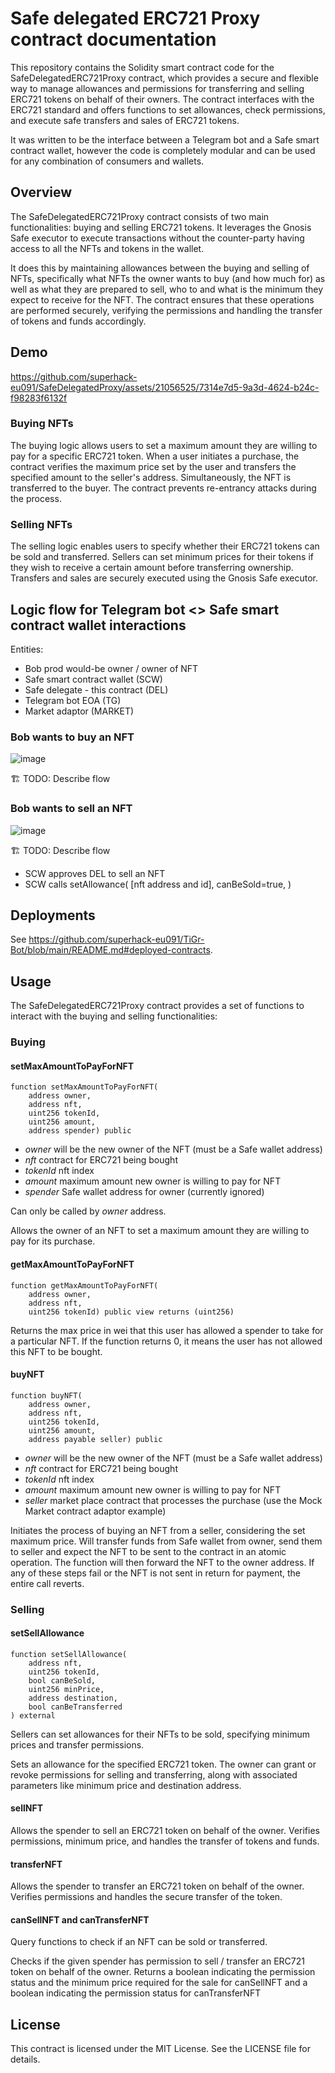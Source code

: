 # Safe delegated ERC721 Proxy contract documentation

This repository contains the Solidity smart contract code for the SafeDelegatedERC721Proxy contract, which provides a secure and flexible way to manage allowances and permissions for transferring and selling ERC721 tokens on behalf of their owners. The contract interfaces with the ERC721 standard and offers functions to set allowances, check permissions, and execute safe transfers and sales of ERC721 tokens.

It was written to be the interface between a Telegram bot and a Safe smart contract wallet, however the code is completely modular and can be used for any combination of consumers and wallets.

## Overview

The SafeDelegatedERC721Proxy contract consists of two main functionalities: buying and selling ERC721 tokens. It leverages the Gnosis Safe executor to execute transactions without the counter-party having access to all the NFTs and tokens in the wallet. 

It does this by maintaining allowances between the buying and selling of NFTs, specifically what NFTs the owner wants to buy (and how much for) as well as what they are prepared to sell, who to and what is the minimum they expect to receive for the NFT. The contract ensures that these operations are performed securely, verifying the permissions and handling the transfer of tokens and funds accordingly.

## Demo

https://github.com/superhack-eu091/SafeDelegatedProxy/assets/21056525/7314e7d5-9a3d-4624-b24c-f98283f6132f

### Buying NFTs

The buying logic allows users to set a maximum amount they are willing to pay for a specific ERC721 token. When a user initiates a purchase, the contract verifies the maximum price set by the user and transfers the specified amount to the seller's address. Simultaneously, the NFT is transferred to the buyer. The contract prevents re-entrancy attacks during the process.

### Selling NFTs

The selling logic enables users to specify whether their ERC721 tokens can be sold and transferred. Sellers can set minimum prices for their tokens if they wish to receive a certain amount before transferring ownership. Transfers and sales are securely executed using the Gnosis Safe executor.

## Logic flow for Telegram bot <> Safe smart contract wallet interactions

Entities:
* Bob prod would-be owner / owner of NFT
* Safe smart contract wallet (SCW)
* Safe delegate - this contract (DEL)
* Telegram bot EOA (TG)
* Market adaptor (MARKET)

### Bob wants to buy an NFT

![image](https://github.com/superhack-eu091/SafeDelegatedProxy/assets/21056525/9f29cfda-b511-467e-919d-b44a7957e8e3)

🏗️ TODO: Describe flow

### Bob wants to sell an NFT

![image](https://github.com/superhack-eu091/SafeDelegatedProxy/assets/21056525/d4d56ecc-cacc-40a4-91a8-d01dcb5bb81f)

🏗️ TODO: Describe flow

* SCW approves DEL to sell an NFT
* SCW calls setAllowance( [nft address and id], canBeSold=true, )

## Deployments

See https://github.com/superhack-eu091/TiGr-Bot/blob/main/README.md#deployed-contracts.

## Usage

The SafeDelegatedERC721Proxy contract provides a set of functions to interact with the buying and selling functionalities:

### Buying

#### setMaxAmountToPayForNFT

```
function setMaxAmountToPayForNFT(
    address owner,
    address nft,
    uint256 tokenId,
    uint256 amount,
    address spender) public
```

* *owner* will be the new owner of the NFT (must be a Safe wallet address)
* *nft* contract for ERC721 being bought
* *tokenId* nft index
* *amount* maximum amount new owner is willing to pay for NFT
* *spender* Safe wallet address for owner (currently ignored)

Can only be called by *owner* address.

Allows the owner of an NFT to set a maximum amount they are willing to pay for its purchase.

#### getMaxAmountToPayForNFT

```
function getMaxAmountToPayForNFT(
    address owner,
    address nft,
    uint256 tokenId) public view returns (uint256)
```

Returns the max price in wei that this user has allowed a spender to take for a particular NFT. If the function returns 0, it means the user has not allowed this NFT to be bought.

#### buyNFT

```
function buyNFT(
    address owner,
    address nft,
    uint256 tokenId,
    uint256 amount,
    address payable seller) public
```

* *owner* will be the new owner of the NFT (must be a Safe wallet address)
* *nft* contract for ERC721 being bought
* *tokenId* nft index
* *amount* maximum amount new owner is willing to pay for NFT
* *seller* market place contract that processes the purchase (use the Mock Market contract adaptor example)

Initiates the process of buying an NFT from a seller, considering the set maximum price. Will transfer funds from Safe wallet from owner, send them to seller and expect the NFT to be sent to the contract in an atomic operation. The function will then forward the NFT to the owner address. If any of these steps fail or the NFT is not sent in return for payment, the entire call reverts.

### Selling

#### setSellAllowance

```
function setSellAllowance(
    address nft,
    uint256 tokenId,
    bool canBeSold,
    uint256 minPrice,
    address destination,
    bool canBeTransferred
) external
```

Sellers can set allowances for their NFTs to be sold, specifying minimum prices and transfer permissions.

Sets an allowance for the specified ERC721 token. The owner can grant or revoke permissions for selling and transferring, along with associated parameters like minimum price and destination address.

#### sellNFT

Allows the spender to sell an ERC721 token on behalf of the owner. Verifies permissions, minimum price, and handles the transfer of tokens and funds.

#### transferNFT

Allows the spender to transfer an ERC721 token on behalf of the owner. Verifies permissions and handles the secure transfer of the token.

#### canSellNFT and canTransferNFT

Query functions to check if an NFT can be sold or transferred.

Checks if the given spender has permission to sell / transfer an ERC721 token on behalf of the owner. Returns a boolean indicating the permission status and the minimum price required for the sale for canSellNFT and a boolean indicating the permission status for canTransferNFT

## License
This contract is licensed under the MIT License. See the LICENSE file for details.

